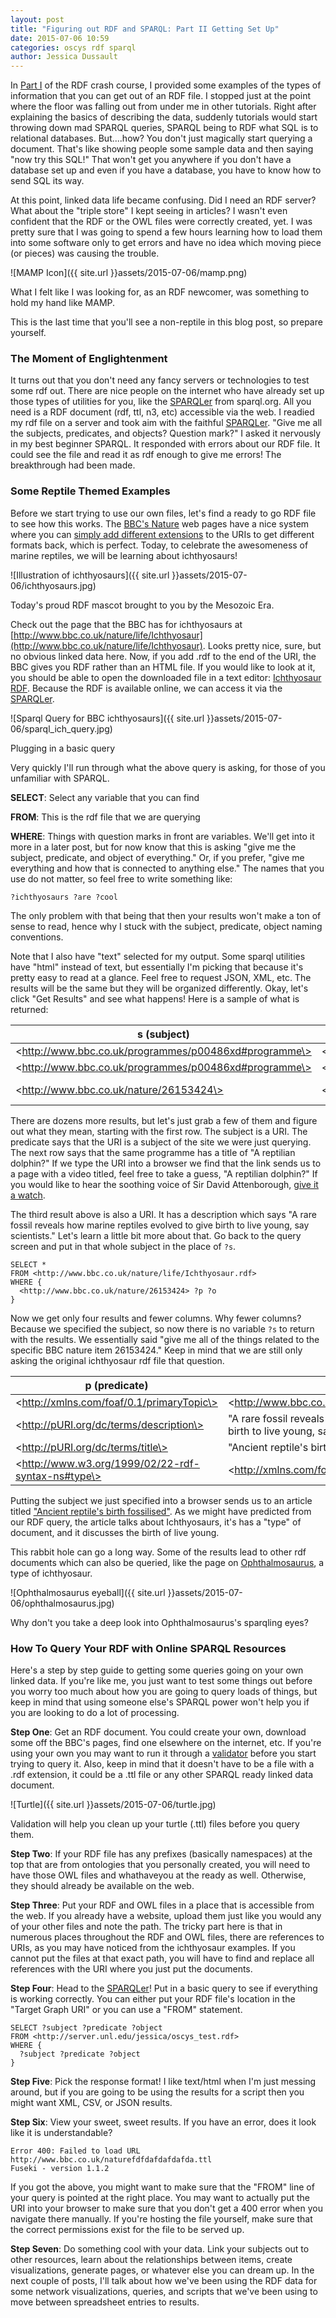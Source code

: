 ```yaml
---
layout: post
title: "Figuring out RDF and SPARQL: Part II Getting Set Up"
date: 2015-07-06 10:59
categories: oscys rdf sparql
author: Jessica Dussault
---
```


In [Part I](http://cdrh.github.io/oscys/rdf/2015/06/22/rdf-part-1.html) of the RDF crash course, I provided some examples of the types of information that you can get out of an RDF file.  I stopped just at the point where the floor was falling out from under me in other tutorials.  Right after explaining the basics of describing the data, suddenly tutorials would start throwing down mad SPARQL queries, SPARQL being to RDF what SQL is to relational databases.  But....how?  You don't just magically start querying a document.  That's like showing people some sample data and then saying "now try this SQL!"  That won't get you anywhere if you don't have a database set up and even if you have a database, you have to know how to send SQL its way.

At this point, linked data life became confusing.  Did I need an RDF server?  What about the "triple store" I kept seeing in articles?  I wasn't even confident that the RDF or the OWL files were correctly created, yet.  I was pretty sure that I was going to spend a few hours learning how to load them into some software only to get errors and have no idea which moving piece (or pieces) was causing the trouble.

![MAMP Icon]({{ site.url }}assets/2015-07-06/mamp.png)

<div class="img_caption">What I felt like I was looking for, as an RDF newcomer, was something to hold my hand like MAMP.<p>This is the last time that you'll see a non-reptile in this blog post, so prepare yourself.</p></div>

### The Moment of Englightenment

It turns out that you don't need any fancy servers or technologies to test some rdf out.  There are nice people on the internet who have already set up those types of utilities for you, like the [SPARQLer](http://sparql.org/sparql.html) from sparql.org.  All you need is a RDF document (rdf, ttl, n3, etc) accessible via the web.  I readied my rdf file on a server and took aim with the faithful [SPARQLer](http://sparql.org/sparql.html).  "Give me all the subjects, predicates, and objects?  Question mark?" I asked it nervously in my best beginner SPARQL.  It responded with errors about our RDF file.  It could see the file and read it as rdf enough to give me errors! The breakthrough had been made.

### Some Reptile Themed Examples

Before we start trying to use our own files, let's find a ready to go RDF file to see how this works.  The [BBC's Nature](http://www.bbc.com/earth/uk) web pages have a nice system where you can [simply add different extensions](http://www.bbc.co.uk/nature/feedsanddata) to the URIs to get different formats back, which is perfect.  Today, to celebrate the awesomeness of marine reptiles, we will be learning about ichthyosaurs!

![Illustration of ichthyosaurs]({{ site.url }}assets/2015-07-06/ichthyosaurs.jpg)

<div class="img_caption">Today's proud RDF mascot brought to you by the Mesozoic Era.</div>
<!-- source: http://www.dinosaurfact.net/backgrounds/aa1-1366-768.jpg -->

Check out the page that the BBC has for ichthyosaurs at [http://www.bbc.co.uk/nature/life/Ichthyosaur](http://www.bbc.co.uk/nature/life/Ichthyosaur).  Looks pretty nice, sure, but no obvious linked data here.  Now, if you add .rdf to the end of the URI, the BBC gives you RDF rather than an HTML file.  If you would like to look at it, you should be able to open the downloaded file in a text editor: [Ichthyosaur RDF](http://www.bbc.co.uk/nature/life/Ichthyosaur.rdf).  Because the RDF is available online, we can access it via the [SPARQLer](http://sparql.org/sparql.html).

![Sparql Query for BBC ichthyosaurs]({{ site.url }}assets/2015-07-06/sparql_ich_query.jpg)

<div class="img_caption">Plugging in a basic query</div>

Very quickly I'll run through what the above query is asking, for those of you unfamiliar with SPARQL.

__SELECT__:  Select any variable that you can find

__FROM__:  This is the rdf file that we are querying

__WHERE__:  Things with question marks in front are variables.  We'll get into it more in a later post, but for now know that this is asking "give me the subject, predicate, and object of everything."  Or, if you prefer, "give me everything and how that is connected to anything else."  The names that you use do not matter, so feel free to write something like:

    ?ichthyosaurs ?are ?cool

The only problem with that being that then your results won't make a ton of sense to read, hence why I stuck with the subject, predicate, object naming conventions.

Note that I also have "text" selected for my output.  Some sparql utilities have "html" instead of text, but essentially I'm picking that because it's pretty easy to read at a glance.  Feel free to request JSON, XML, etc.  The results will be the same but they will be organized differently.  Okay, let's click "Get Results" and see what happens!  Here is a sample of what is returned:

| s (subject)   | p (predicate)   |   o (object)   |
| ------------- | --------------- | -------------- |
| \<http://www.bbc.co.uk/programmes/p00486xd#programme\> | \<http://pURI.org/ontology/po/subject\> | \<http://www.bbc.co.uk/nature/order/Ichthyosaur#order\> |
| \<http://www.bbc.co.uk/programmes/p00486xd#programme\> | \<http://pURI.org/dc/terms/title\> | "A reptilian dolphin?" |
| \<http://www.bbc.co.uk/nature/26153424\> | \<http://pURI.org/dc/terms/description\> | "A rare fossil reveals how marine reptiles evolved to give birth to live young, say scientists." |


There are dozens more results, but let's just grab a few of them and figure out what they mean, starting with the first row.  The subject is a URI.  The predicate says that the URI is a subject of the site we were just querying.  The next row says that the same programme has a title of "A reptilian dolphin?"  If we type the URI into a browser we find that the link sends us to a page with a video titled, feel free to take a guess, "A reptilian dolphin?"  If you would like to hear the soothing voice of Sir David Attenborough, [give it a watch](http://www.bbc.co.uk/programmes/p00486xd#programme).

The third result above is also a URI.  It has a description which says "A rare fossil reveals how marine reptiles evolved to give birth to live young, say scientists."  Let's learn a little bit more about that.  Go back to the query screen and put in that whole subject in the place of `?s`.  

    SELECT *
    FROM <http://www.bbc.co.uk/nature/life/Ichthyosaur.rdf>
    WHERE {
      <http://www.bbc.co.uk/nature/26153424> ?p ?o
    }

Now we get only four results and fewer columns.  Why fewer columns?  Because we specified the subject, so now there is no variable `?s` to return with the results.  We essentially said "give me all of the things related to the specific BBC nature item 26153424."  Keep in mind that we are still only asking the original ichthyosaur rdf file that question.

| p (predicate)  |  o (object)  |
| -------------- | ------------ |
| \<http://xmlns.com/foaf/0.1/primaryTopic\>          | \<http://www.bbc.co.uk/nature/order/Ichthyosaur#order\> |
| \<http://pURI.org/dc/terms/description\>            | "A rare fossil reveals how marine reptiles evolved to give birth to live young, say scientists." |
| \<http://pURI.org/dc/terms/title\>                  | "Ancient reptile's birth fossilised" |
| \<http://www.w3.org/1999/02/22-rdf-syntax-ns#type\> | \<http://xmlns.com/foaf/0.1/Document\> |

Putting the subject we just specified into a browser sends us to an article titled ["Ancient reptile's birth fossilised"](http://www.bbc.co.uk/nature/26153424).  As we might have predicted from our RDF query, the article talks about Ichthyosaurs, it's has a "type" of document, and it discusses the birth of live young.

This rabbit hole can go a long way.  Some of the results lead to other rdf documents which can also be queried, like the page on [Ophthalmosaurus](http://www.bbc.co.uk/nature/life/Ophthalmosaurus), a type of ichthyosaur.

![Ophthalmosaurus eyeball]({{ site.url }}assets/2015-07-06/ophthalmosaurus.jpg)

<div class="img_caption">Why don't you take a deep look into Ophthalmosaurus's sparqling eyes?</div>
<!-- source: http://ichef.bbci.co.uk/naturelibrary/images/ic/credit/640x395/o/op/ophthalmosaurus/ophthalmosaurus_1.jpg -->

### How To Query Your RDF with Online SPARQL Resources

Here's a step by step guide to getting some queries going on your own linked data.  If you're like me, you just want to test some things out before you worry too much about how you are going to query loads of things, but keep in mind that using someone else's SPARQL power won't help you if you are looking to do a lot of processing.

__Step One__:  Get an RDF document.  You could create your own, download some off the BBC's pages, find one elsewhere on the internet, etc.  If you're using your own you may want to run it through a [validator](http://www.w3.org/RDF/Validator/) before you start trying to query it.  Also, keep in mind that it doesn't have to be a file with a .rdf extension, it could be a .ttl file or any other SPARQL ready linked data document.

![Turtle]({{ site.url }}assets/2015-07-06/turtle.jpg)

<div class="img_caption">Validation will help you clean up your turtle (.ttl) files before you query them.</div>
<!-- source: http://farm4.static.flickr.com/3189/2311658016_2907c40d0f.jpg -->

__Step Two__:  If your RDF file has any prefixes (basically namespaces) at the top that are from ontologies that you personally created, you will need to have those OWL files and whathaveyou at the ready as well.  Otherwise, they should already be available on the web.

__Step Three__:  Put your RDF and OWL files in a place that is accessible from the web.  If you already have a website, upload them just like you would any of your other files and note the path.  The tricky part here is that in numerous places throughout the RDF and OWL files, there are references to URIs, as you may have noticed from the ichthyosaur examples.  If you cannot put the files at that exact path, you will have to find and replace all references with the URI where you just put the documents.

__Step Four__:  Head to the [SPARQLer](http://sparql.org/sparql.html)!  Put in a basic query to see if everything is working correctly.  You can either put your RDF file's location in the "Target Graph URI" or you can use a "FROM" statement.

    SELECT ?subject ?predicate ?object
    FROM <http://server.unl.edu/jessica/oscys_test.rdf>
    WHERE {
      ?subject ?predicate ?object
    }

__Step Five__:  Pick the response format!  I like text/html when I'm just messing around, but if you are going to be using the results for a script then you might want XML, CSV, or JSON results.

__Step Six__:  View your sweet, sweet results.  If you have an error, does it look like it is understandable?

    Error 400: Failed to load URL http://www.bbc.co.uk/naturefdfdafdafdafda.ttl
    Fuseki - version 1.1.2

If you got the above, you might want to make sure that the "FROM" line of your query is pointed at the right place.  You may want to actually put the URI into your browser to make sure that you don't get a 400 error when you navigate there manually.  If you're hosting the file yourself, make sure that the correct permissions exist for the file to be served up.

__Step Seven__:  Do something cool with your data.  Link your subjects out to other resources, learn about the relationships between items, create visualizations, generate pages, or whatever else you can dream up.  In the next couple of posts, I'll talk about how we've been using the RDF data for some network visualizations, queries, and scripts that we've been using to move between spreadsheet entries to results.